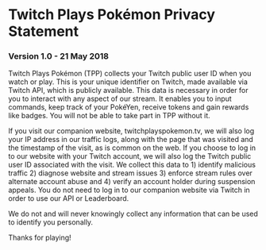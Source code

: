 # Twitch Plays Pokémon Privacy Statement

### Version 1.0 - 21 May 2018

Twitch Plays Pokémon (TPP) collects your Twitch public user ID when you watch or play.  This is your unique identifier on Twitch, made available via Twitch API, which is publicly available.  This data is necessary in order for you to interact with any aspect of our stream.  It enables you to input commands, keep track of your PokéYen, receive tokens and gain rewards like badges.  You will not be able to take part in TPP without it.

If you visit our companion website, twitchplayspokemon.tv, we will also log your IP address in our traffic logs, along with the page that was visited and the timestamp of the visit, as is common on the web.  If you choose to log in to our website with your Twitch account, we will also log the Twitch public user ID associated with the visit.  We collect this data to 1) identify malicious traffic 2) diagnose website and stream issues 3) enforce stream rules over alternate account abuse and 4) verify an account holder during suspension appeals. You do not need to log in to our companion website via Twitch in order to use our API or Leaderboard.

We do not and will never knowingly collect any information that can be used to identify you personally.

Thanks for playing!